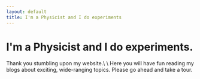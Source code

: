 ```yaml
---
layout: default
title: I'm a Physicist and I do experiments
---
```

# I'm a <span class="highlight-blue">Physicist</span> and I do <span class="highlight-blue">experiments</span>.
<span class="highlight-blue">Thank you</span> stumbling upon my website.\\
\\
Here you will have fun reading my blogs about exciting, wide-ranging topics. Please go ahead and take a tour.
